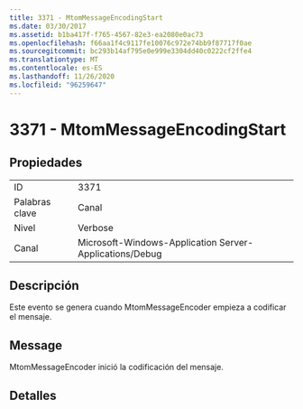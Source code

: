 ```yaml
---
title: 3371 - MtomMessageEncodingStart
ms.date: 03/30/2017
ms.assetid: b1ba417f-f765-4567-82e3-ea2080e0ac73
ms.openlocfilehash: f66aa1f4c9117fe10076c972e74bb9f87717f0ae
ms.sourcegitcommit: bc293b14af795e0e999e3304dd40c0222cf2ffe4
ms.translationtype: MT
ms.contentlocale: es-ES
ms.lasthandoff: 11/26/2020
ms.locfileid: "96259647"
---
```

# <a name="3371---mtommessageencodingstart"></a>3371 - MtomMessageEncodingStart

## <a name="properties"></a>Propiedades  
  
|||  
|-|-|  
|ID|3371|  
|Palabras clave|Canal|  
|Nivel|Verbose|  
|Canal|Microsoft-Windows-Application Server-Applications/Debug|  
  
## <a name="description"></a>Descripción  

 Este evento se genera cuando MtomMessageEncoder empieza a codificar el mensaje.  
  
## <a name="message"></a>Message  

 MtomMessageEncoder inició la codificación del mensaje.  
  
## <a name="details"></a>Detalles
